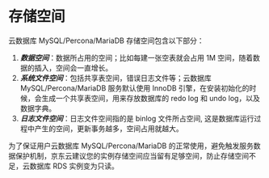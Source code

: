 # 存储空间
云数据库 MySQL/Percona/MariaDB 存储空间包含以下部分：

1. ***数据空间***：数据所占用的空间；比如每建一张空表就会占用 1M 空间，随着数据的插入，空间会一直增长。
2. ***系统文件空间***：包括共享表空间，错误日志文件等；云数据库 MySQL/Percona/MariaDB 服务默认使用 InnoDB 引擎，在安装初始化的时候，会生成一个共享表空间，用来存放数据库的 redo log 和 undo log，以及数据字典。
3. ***日志文件空间***：日志文件空间指的是 binlog 文件所占空间, 这是数据库运行过程中产生的空间，更新事务越多，空间占用就越大。

为了保证用户云数据库 MySQL/Percona/MariaDB 的正常使用，避免触发服务数据保护机制，京东云建议您的实例存储空间应当留有足够空间，防止存储空间不足，云数据库 RDS 实例变为只读。
